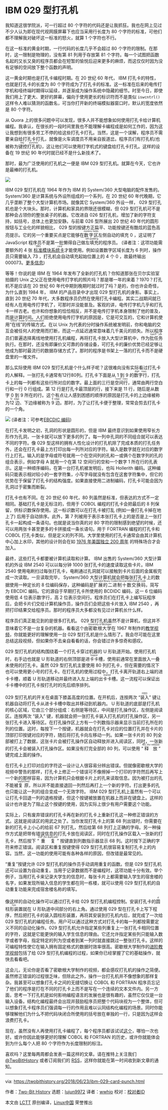 IBM 029 型打孔机
======
我知道这很学院派，可一行超过 80 个字符的代码还是让我抓狂。我也在网上见过不少人认为即在现代视网膜屏幕下也应当采用行长度为 80 个字符的标准，可他们都不理解我对破坏这一标准的怒火，就算 1 个字符也不行。

在这一标准的黄金时期，一行代码的长度几乎不会超过 80 个字符的限制。在那时，这一限制是物理的，没有第 81 列用于存放第 81 个字符。每一个试图把函数名起的又长又臭的程序员都会在短暂的愉悦后迎来更多的麻烦，而这仅仅时因为没有足够的空间放下整个函数的声明。

这一黄金时期也是打孔卡编程时期。在 20 世纪 60 年代， IBM 打孔卡的特性，也就是打孔卡的长度为 80 个字符成为了打孔卡的标准。这一标准在后来的电传打字机和哑终端时期得以延续，并逐渐成为操作系统中隐藏的细节。时至今日，即使我们用上了更大、更好的屏幕，偏向于使用更长的标识符而不是类似 `iswcntrl()` 这样令人难以猜测的函数名，可当你打开新的终端模拟器窗口时，默认的宽度依然是 80 个字符。

从 Quora 上的很多问题中可以发现，很多人并不能想象如何使用打孔卡给计算机编程。我承认，在很长的一段时间里我也不能理解卡编程成是如何工作的，因为这让我想到有很多劳工不停的给这些打孔卡打孔。当然，这是一个误解，程序员不需要亲自给打孔卡打孔，就像是火车调度员不用亲自扳道岔。程序员们有打孔机(也被称为<ruby>键控打孔机<rt>key punches</rt></ruby>)，这让他们可以使用打字机式的键盘给打孔卡打孔。这样的设备在 19 世纪 90 年代时就已经不是什么新技术了。

那时，最为广泛使用的打孔机之一便是 IBM 029 型打孔机。就算在今天，它也许是最棒的打孔机。

![][1]

IBM 029 型打孔机在 1964 年作为 IBM 的 System/360 大型电脑的配件发售的。 System/360 是计算系统与外设所组成的一个系列，在 20 世纪 60 年代晚期，它几乎垄断了整个大型计算机市场。就像其它 System/360 外设一样， 029 型打孔机也是个大块头。那时，计算机和家具的界限还很模糊，但 029 型打孔机可不是那种会占领你的整张桌子的机器。它改进自 026 型打孔机，增加了新的字符支持，如括号，总体上也更加安静。与前辈 026 型所展出 20 世纪 40 年代的圆形按钮与工业化的样貌相比， 029 型的按键方正扁平、功能按键还有酷炫的蓝色高亮提示。它的另一个重要买点是它能够在<ruby>数字区<rt>numeric fields</rt></ruby>左侧自动的填充 0 ，这证明了 JavaScript 程序员不是第一批懒得自己做<ruby>左填充<rt>left-padding</rt></ruby>的程序员。
(译者注：这项功能需要额外的 4 张 [<ruby>标准模块系统卡<rt>SMS card</rt></ruby>](https://en.wikipedia.org/wiki/IBM_Standard_Modular_System)才能使用。例如设置数字区域长度为 6 列时，操作员只需要输入 73 ，打孔机会自动填充起始位置上的 4 个 0 ，故最终输出 000073。[更多信息](https://en.wikipedia.org/wiki/Keypunch#IBM_029_Card_Punch))

等等！你说的是 IBM 在 1964 年发布了全新的打孔机？你知道那张在贝尔实验室拍摄的 Unix 之父正在使用电传打字机的照片吗？那是哪一年的来着？1970？打孔机不是应该在 20 世纪 60 年代中期到晚期时就过时了吗？是的，你也许会奇怪，为什么直到 1984 年， IBM 的产品目录中才出现 029 型打孔机的身影。事实上，直到 20 世纪 70 年代，大多数程序员仍然在使用打孔卡编程。其实二战期间就已经有人在用电传打字机了，可那时并没能普及。客观的讲，电传打字机几乎和打孔卡一样古老。也许和你想象的恰恰相反，并不是电传打字机本身限制了他的普及，而是计算时间。人们拒绝使用电传打字机的原因是，它是可交互的，它和计算机使用<ruby>“在线”的传输方式<rt>"online" mode of communication</rt></ruby>。在以 Unix 为代表的分时操作系统被发明前，你和电脑的交互会被任何人的使用而打断，而这一点延迟通常意味着几千美元的损失。所以程序员们普遍选择离线地使用打孔机编程，再将打孔卡放入大型计算机中，作为<ruby>批任务<rt>batch job</rt></ruby>执行。在那时，还没有即廉价又可靠的存储设备，可打孔卡的廉价优势已经足够让他成为那时最流行的数据存储方式了。那时的程序是书架上一落的打孔卡而不是硬盘里的一堆文件。

那么实际使用 IBM 029 型打孔机是个什么样子呢？这很难向没有实际看过打孔卡的人解释。一张打孔卡通常有12行80列。打孔卡下面是从 1 到 9 的<ruby>数字行<rt>digit rows</rt></ruby>，打孔卡上的每一列都有这些行所对应的数字。最上面的三行是<ruby>空间行<rt>"zone" rows</rt></ruby>，通常由两行空白行和一行 0 行组成。第 12 行是打孔卡最顶层的行，接下来是 11 行，随后是从数字 0 到 9 所在的行。这个有点让人感到困惑的顺序的原因是打孔卡的上边缘被称为<ruby>12 边<rt>12 edge</rt></ruby>、下边缘被称为 <ruby>9 边<rt>9 edge</rt></ruby>。那时，为了让打孔卡便于整理，常常会剪去打孔卡的一个角。

![][2]
(译者注：可参考[EBCDIC 编码](https://zh.wikipedia.org/wiki/EBCDIC))

在打孔卡发明之初，孔洞的形状是圆形的，但是 IBM 最终意识到如果使用窄长方形作为孔洞，一张卡就可以放下更多的列了。每一列中孔洞的不同组合就可以表达不同的字符。像 029 型这样的拥有人性化设计的打孔机除了完成本质的打孔任务外，还会在打孔卡最上方打印出每一列所对应的字符。输入是数字就在对应的数字行上打孔。输入的是字母或符号就用一个在空间列的孔和一或俩个在数字列的孔的组合表示，例如字母 A 就用一个在第 12 空间行的空和一个数字 1 所在行的孔表示。这是一种顺序编码，在第一台打孔机被发明后，也叫 Hollerith 编码。这种编码只能表示相对较小的一套字符集，小写字母就没有包含在这套字符集中，但它的优势在于保留了打孔卡的结构强度。如果直接使用二进制编码，打孔卡可能会因为孔洞过于密集而断裂。

打孔卡也有不同。在 20 世纪 60 年代，80 列虽然是标准，但表达的方式不一定相同。基础打孔卡是无标注的，但用于 COBOL 编程的打孔卡会把最后的 8 列保留，供标识数保存使用。这一标识数可以在打孔卡被打乱 (例如一叠打孔卡掉在地上了) 后用于自动排序。此外，第 7 列被用于表示本张打孔卡上的是否是上一张打孔卡一起构成一条语句。也就是说当你真的对 80 字符的限制感到绝望的时候，还可以用两张卡甚至更多的卡拼接成一条长语句。用于 FORTRAN 编程的打孔卡和 COBOL 打孔卡类似，但是定义的列不同。大学里使用的打孔卡通常会由其计算机中心加上水印，其他的设计则会在如 [1976 年美国独立 200 周年][3] 的特殊场合才会加入。

最终，这些打孔卡都要被计算机读取和计算。 IBM 出售的 System/360 大型计算机的外设 IBM 2540 可以以每分钟 1000 张打孔卡的速度读取这些卡片。IBM 2540 使用电刷扫过每张打孔卡，电刷通过孔洞就可以接触到卡片后面的金属板完成一次读取。一旦读取完毕， System/360 大型计算机就会把每张打孔卡上的数据使用一种定长的 8 位编码保存，这种编码是<ruby>扩展的二进制十数交换码<rt>Extended Binary Coded Decimal Interchange Code</rt></ruby>，简写为 EBCDIC 编码。它的源自于早期打孔卡所使用的 BCDIDC 编码，这一 6 位编码使用低 4 位表示数字行，高 2 位表示空间行。程序员们在打孔卡上编写玩程序后，会把卡片们交给计算机操作员，操作员们会把这些卡片放入 IBM 2540 ，再把打印结果交给程序员。那时的程序员大多都没有见过计算机长什么样。

程序员们真正能见到的是很多打孔机。 029 型打孔机虽然不是计算机，但这并不意味着它不是一台复杂的机器。看看这个由<ruby>密歇根大学<rt>University of Michigan</rt></ruby>在 1967 年制作的[教学视频][4]，你就能更好的理解使用一台 029 型打孔机是什么情形了。我会尽可能在这里总结这段视频，但如果你不去亲自看看的话，你会错过许多惊奇和感叹。

029 型打孔机的结构围绕着一个打孔卡穿过机器的 U 形轨道开始。使用打孔机时，右手边也就是 U 形轨道的右侧顶部是<ruby>进卡卡槽<rt>hopper</rt></ruby>，使用前通常在里面放入一叠未使用的打孔卡。虽然 029 型打孔机主要使用 80 列打孔卡，但在需要的情况下也可以使用更小号的打孔卡。在打孔机的使用过程中，打孔卡离开轨道右上端的进卡卡槽，顺着 U 形轨道移动并最终进入左上端的<ruby>出卡卡槽<rt>stacker</rt></ruby>。这一流程可以保证出卡卡槽中的打孔卡按打孔时的先后顺序排列。

029 型打孔机的开关在桌面下膝盖高度的位置。在开机后，连按两次 “<ruby>装入<rt>FEED</rt></ruby>” 键让机器自动将打孔卡从进卡卡槽中取出并移动到机器内。 U 形轨道的底部是打孔机的核心区域，它由三个部分组成：右侧是等待区，中间是打孔操作区，左侧是阅读区。连按两次 “装入” 键，机器就会把一张打孔卡装入打孔机的打孔操作区，另一张打孔卡进入等待区。在打孔操作区上方有一个列数指示器来显示当前打孔所在的列的位置。这时，每按下一个按键，机器就会在打孔卡对应的位置打孔并在卡片的顶部打印按键对应的字符，随后将打孔卡向左移动一列。如果一张卡片的 80 列全部被打上了数据，这张卡片会被打孔操作区自动释放并进入阅读区，同时，一张新的打孔卡会被装入打孔操作区。如果没有打完全部的 80 列，可以使用 “<ruby>释放<rt>REL (for release)</rt></ruby>” 键完成上面的操作。

在打孔卡上打印对应的字符这一设计让人很容易分辨出错误。但就像密歇根大学的视频中警告的那样，打孔卡上修正一个错误可不像擦掉一个打印的字符然后再写上一个新的那样容易，因为计算机只会根据卡片上的孔来读取信息。因为被打出的孔不能被<ruby>复原<rt>unpunched</rt></ruby>，所以并不能直接退回一列然后再打上一个新的字符。打出更多的孔也只能让这一列的组合变成一个无效字符。 IBM 029 型打孔机上虽然有一个可以让打孔卡回退一列的退格按键，但这个按键被放置在机器上而非在键盘上。这样的设计也许是为了阻止这个按键的使用，因为实际上很少有用户需要这个功能。

实际上，只有废弃错误的打孔卡再在新的打孔卡上重新打孔这一种修正错误的方式。这就是阅读区的用武之处了。当你发现打孔卡上的第 68 列出错时，你需要在新的打孔卡上小心的给前 67 列打孔，然后给第 68 列打上正确的字母。另一种操作方式是把带有错误信息的打孔卡放在阅读区，同时在打孔操作区载入一张新的打孔卡，然后按下 “<ruby>重复<rt>DUP (for duplicate)</rt></ruby>” 按键直到列数指示器显示 68 列。这时按下正确的字符来修正错误。阅读区和重复按键使得 029 型打孔机很容易复制打孔卡上的内容。当然，这一功能的使用可能有各种各样的原因，但改错是最常见的。

“重复”按键允许 029 型打孔机的操作员手动调用重复的函数。但是 029 型打孔机还可以设置为自动重复。当用于记录数据而不是编程时，这项功能十分有效。举个例子，当用打孔卡来记录大学生的信息时，每张卡片上都需要输入学生的宿舍楼的名字，如果发现所输入信息的学生都在同一栋楼，就可以使用 029 型打孔机的自动重复功能来完成宿舍楼名称的填写。

像这样的自动化操作可以通过打孔卡给 029 型打孔机编程控制。安装打孔卡的<ruby>圆柱形装置<rt>drum</rt></ruby>就在 U 形轨道中间部分的右上角。通过使用 029 型在打孔卡上写下程序，然后把打孔卡的装入圆柱形装置，再将其安装到打孔机内后，就完成了一次给 029 型打孔机的编程任务。用户可以通过这种方式对打孔卡的每一列都按需要定义不同的自动化操作。029 型打孔机允许指定某些列重复上一张打孔卡相同位置的字符，这就是它能更快的输入学生信息的理由。它还允许指定某些列只能输入数字或者字母，指定特定的列为空或者到某一列时就直接跳过一整张打孔卡。这样的可编程特性使它在输入拥有固定格式的数据时效率很高。密歇根大学制作的[进阶教学视频][5]包括了给 029 型打孔机编程的过程，如果你已经掌握了它的基础操作，就快去看看吧。

这会儿，无论你是否看了密歇根大学制作的视频，都会感叹打孔机的操作之简便。虽然修正错误的过程很乏味，但除此之外，操作一台打孔机并不像想象的那样复杂。我甚至可以想象打孔卡之间的无缝切换让 COBOL 和 FORTRAN 程序员忘记了他们的程序是打在不同的打孔卡上而不是写在一个连续的文本文件内。另一方面，思考一下打孔机是如何影响编程语言的发展也是很有趣的，虽然它仅仅是一台输入设备。结构化编程最终会出现并鼓励程序员把整个代码块视为一个整体，但可以想象打孔卡程序员们强调每一行的作用且难以认同结构化编程的场景。同时你能够理解他们为什么不把代码块闭合所使用的括号放在单独的一行，只是因为这样会浪费打孔卡。

现在，虽然没有人再使用打孔卡编程了，每个程序员都该试试[这个][6]，哪怕一次也好。或许你因此能够更好的理解 COBOL 和 FORTRAN 的历史，或许你就能体会到为什么每个人把 80 个字符作为长度限制的标注。

喜欢吗？这里每两周都会发表一篇这样的文章。请在推特上关注我们 [@TwoBitHistory][7] 或者订阅我们的 [RSS][8]，这样你就能在第一时间收到新文章的通知。

--------------------------------------------------------------------------------

via: https://twobithistory.org/2018/06/23/ibm-029-card-punch.html

作者：[Two-Bit History][a]
选题：[lujun9972][b]
译者：[wwhio](https://github.com/wwhio)
校对：[校对者ID](https://github.com/校对者ID)

本文由 [LCTT](https://github.com/LCTT/TranslateProject) 原创编译，[Linux中国](https://linux.cn/) 荣誉推出

[a]: https://twobithistory.org
[b]: https://github.com/lujun9972
[1]: https://twobithistory.org/images/ibm029_front.jpg
[2]: https://twobithistory.org/images/card.png
[3]: http://www.jkmscott.net/data/Punched%20card%20013.jpg
[4]: https://www.youtube.com/watch?v=kaQmAybWn-w
[5]: https://www.youtube.com/watch?v=SWD1PwNxpoU
[6]: http://www.masswerk.at/keypunch/
[7]: https://twitter.com/TwoBitHistory
[8]: https://twobithistory.org/feed.xml
